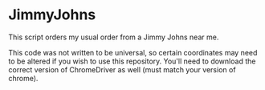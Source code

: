 # JimmyJohns
This script orders my usual order from a Jimmy Johns near me.

This code was not written to be universal, so certain coordinates may need to be altered if you wish to use this repository.
You'll need to download the correct version of ChromeDriver as well (must match your version of chrome).
